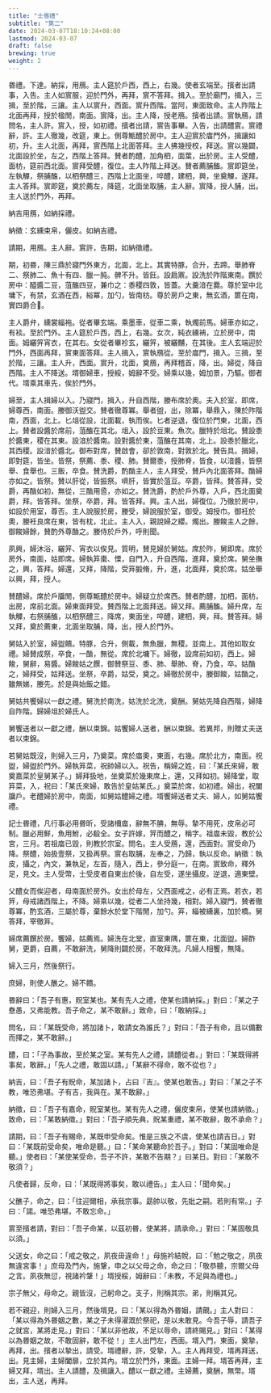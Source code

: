 ```yaml
---
title: "士昬禮"
subtitle: "第二"
date: 2024-03-07T18:10:24+08:00
lastmod: 2024-03-07
draft: false
brewing: true
weight: 2
---
```


昬禮。下達。納採，用鴈。主人筵於戶西，西上，右幾。使者玄端至。擯者出請事，入告。主人如賔服，迎於門外，再拜，賔不答拜。揖入。至於廟門，揖入，三揖，至於階，三讓。主人以賔升，西面。賔升西階。當阿，東面致命。主人阼階上北面再拜，授於楹閒，南面。賔降，出。主人降，授老鴈。擯者出請。賔執鴈，請問名，主人許。賔入，授，如初禮。擯者出請，賔告事畢。入告，出請醴賔。賔禮辭，許。主人徹幾，改筵，東上。側尊甒醴於房中。主人迎賔於庿門外，揖讓如初，升。主人北面，再拜，賔西階上北面答拜。主人拂幾授校，拜送。賔以幾闢，北面設於坐，左之，西階上答拜。賛者酌醴，加角柶，面葉，出於房。主人受醴，面枋，筵前西北面。賔拜受醴，復位。主人阼階上拜送。賛者薦脯醢。賔即筵坐，左執觶，祭脯醢，以柶祭醴三，西階上北面坐，啐醴，建柶，興，坐奠觶，遂拜。主人答拜。賔即筵，奠於薦左，降筵，北面坐取脯，主人辭。賔降，授人脯，出。主人送於門外，再拜。

納吉用鴈，如納採禮。

納徵：玄纁束帛，儷皮。如納吉禮。

請期，用鴈。主人辭。賔許，告期，如納徵禮。

期，初昬，陳三鼎於寢門外東方，北面，北上。其實特豚，合升，去蹄。舉肺脊二、祭肺二、魚十有四、臘一肫。髀不升。皆飪。設扃鼏。設洗於阼階東南。饌於房中：醯醬二豆，菹醢四豆，兼巾之：黍稷四敦，皆蓋。大羹湆在爨。尊於室中北墉下，有禁，玄酒在西，綌冪，加勺，皆南枋。尊於房戶之東，無玄酒，篚在南，實四爵合𢀿。

主人爵弁，纁裳緇袘。從者畢玄端。乘墨車，從車二乘，執燭前馬。婦車亦如之，有裧。至於門外。主人筵於戶西，西上，右幾。女次，純衣纁袡，立於房中，南面。姆纚笄宵衣，在其右。女從者畢袗玄，纚笄，被纚黼，在其後。主人玄端迎於門外，西面再拜，賔東面答拜。主人揖入，賔執鴈從。至於庿門，揖入。三揖，至於階，三讓。主人升，西面。賔升，北面，奠鴈，再拜稽首，降，出。婦從，降自西階。主人不降送。壻御婦車，授綏，姆辭不受。婦乘以幾，姆加景，乃驅。御者代。壻乘其車先，俟於門外。

婦至，主人揖婦以入。乃寢門，揖入，升自西階，媵布席於奧。夫入於室，即席，婦尊西，南面。媵御沃盥交。賛者徹尊冪。舉者盥，出，除冪，舉鼎入，陳於阼階南，西面，北上。匕俎從設，北面載，執而俟。匕者逆退，復位於門東，北面，西上。賛者設醬於席前，菹醢在其北。俎入，設於豆東。魚次。臘特於俎北。賛設黍於醬東，稷在其東。設湆於醬南。設對醬於東，菹醢在其南，北上。設黍於臘北，其西稷。設湆於醬北。御布對席，賛啟會，卻於敦南，對敦於北。賛告具。揖婦，即對筵，皆坐。皆祭，祭薦、黍、稷、肺。賛爾黍，授肺脊，皆食，以湆醬，皆祭舉、食舉也。三飯，卒食。賛洗爵，酌酳主人，主人拜受，賛戶內北面答拜。酳婦亦如之。皆祭。賛以肝從，皆振祭。嚌肝，皆實於菹豆。卒爵，皆拜。賛答拜，受爵，再酳如初，無從，三酳用巹，亦如之。賛洗爵，酌於戶外尊，入戶，西北面奠爵，拜。皆答拜。坐祭，卒爵，拜。皆答拜。興。主人出，婦復位。乃徹於房中，如設於用室，尊否。主人說服於房，媵受，婦說服於室，御受。姆授巾。御衽於奧，媵衽良席在東，皆有枕，北止。主人入，親說婦之纓。燭出。媵餕主人之餘，御餕婦餘，賛酌外尊酳之。媵侍於戶外，呼則聞。

夙興，婦沐浴，纚笄、宵衣以俟見。質明，賛見婦於舅姑。席於阼，舅即席。席於房外，南面，姑即席。婦執笲棗、慄，自門入，升自西階，進拜，奠於席。舅坐撫之，興，答拜。婦還，又拜，降階，受笲腶脩，升，進，北面拜，奠於席。姑坐舉以興，拜，授人。

賛醴婦。席於戶牖閒，側尊甒醴於房中。婦疑立於席西。賛者酌醴，加柶，面枋，出房，席前北面。婦東面拜受。賛西階上北面拜送。婦又拜。薦脯醢。婦升席，左執觶，右祭脯醢，以柶祭醴三，降席，東面坐，啐醴，建柶，興，拜。賛答拜。婦又拜，奠於薦東，北面坐取脯，降，出，授人於門外。

舅姑入於室，婦盥饋。特豚，合升，側載，無魚臘，無稷。並南上。其他如取女禮。婦賛成祭，卒食，一酳，無從。席於北墉下。婦徹，設席前如初，西上。婦餕，舅辭，易醬。婦餕姑之饌，御賛祭豆、黍、肺、舉肺、脊，乃食，卒。姑酳之，婦拜受，姑拜送。坐祭，卒爵，姑受，奠之。婦徹於房中，媵御餕，姑酳之，雖無娣，媵先。於是與始飯之錯。

舅姑共饗婦以一獻之禮。舅洗於南洗，姑洗於北洗，奠酬。舅姑先降自西階，婦降自阼階。歸婦俎於婦氏人。

舅饗送者以一獻之禮，酬以束錦。姑饗婦人送者，酬以束錦。若異邦，則贈丈夫送者以束錦。

若舅姑既沒，則婦入三月，乃奠菜。席於庿奧，東面，右幾。席於北方，南面。祝盥，婦盥於門外。婦執笲菜，祝帥婦以入。祝告，稱婦之姓，曰：「某氏來婦，敢奠嘉菜於皇舅某子。」婦拜扱地，坐奠菜於幾東席上，還，又拜如初。婦降堂，取笲菜，入，祝曰：「某氏來婦，敢告於皇姑某氏。」奠菜於席，如初禮。婦出，祝闔牖戶。老醴婦於房中，南面，如舅姑醴婦之禮。壻饗婦送者丈夫、婦人，如舅姑饗禮。

記士昬禮，凡行事必用昬昕，受諸檷庿，辭無不腆，無辱。摯不用死，皮帛必可制。臘必用鮮，魚用鮒，必殽全。女子許嫁，笄而醴之，稱字。祖庿未毀，教於公宮，三月。若祖庿已毀，則教於宗室。問名。主人受鴈，還，西面對。賔受命乃降。祭醴，始扱壹祭，又扱再祭。賔右取脯，左奉之，乃歸，執以反命。納徵：執皮，攝之，內文，兼執足，左首，隨入，西上，參分庭一，在南。賔致命，釋外足，見文。主人受幣，士受皮者自東出於後，自左受，遂坐攝皮。逆退，適東壁。

父醴女而俟迎者，母南面於房外。女出於母左，父西面戒之，必有正焉。若衣，若笄，母戒諸西階上，不降。婦乘以幾，從者二人坐持幾，相對。婦入寢門，賛者徹尊冪，酌玄酒，三屬於尊，棄餘水於堂下階閒，加勺。笲，緇被纁裏，加於橋。舅答拜，宰徹笲。

婦席薦饌於房。饗婦，姑薦焉。婦洗在北堂，直室東隅，篚在東，北面盥。婦酢舅，更爵，自薦，不敢辭洗，舅降則闢於房，不敢拜洗。凡婦人相饗，無降。

婦入三月，然後祭行。

庶婦，則使人醮之。婦不饋。

昬辭曰：「吾子有惠，貺室某也。某有先人之禮，使某也請納採。」對曰：「某之子憃愚，又弗能教。吾子命之，某不敢辭。」致命，曰：「敢納採。」

問名，曰：「某既受命，將加諸卜，敢請女為誰氏？」對曰：「吾子有命，且以備數而擇之，某不敢辭。」

醴，曰：「子為事故，至於某之室。某有先人之禮，請醴從者。」對曰：「某既得將事矣，敢辭。」「先人之禮，敢固以請。」「某辭不得命，敢不從也？」

納吉，曰：「吾子有貺命，某加諸卜，占曰『吉』。使某也敢告。」對曰：「某之子不教，唯恐弗堪。子有吉，我與在。某不敢辭。」

納徵，曰：「吾子有嘉命，貺室某也。某有先人之禮，儷皮束帛，使某也請納徵。」致命，曰：「某敢納徵。」對曰：「吾子順先典，貺某重禮，某不敢辭，敢不承命？」

請期，曰：「吾子有賜命，某既申受命矣。惟是三族之不虞，使某也請吉日。」對曰：「某既前受命矣，唯命是聽。」曰：「某命某聽命於吾子。」對曰：「某固唯命是聽。」使者曰：「某使某受命，吾子不許，某敢不告期？」曰某日。對曰：「某敢不敬須？」

凡使者歸，反命，曰：「某既得將事矣，敢以禮告。」主人曰：「聞命矣。」

父醮子，命之，曰：「往迎爾相，承我宗事。勗帥以敬，先妣之嗣。若則有常。」子曰：「諾。唯恐弗堪，不敢忘命。」

賔至擯者請，對曰：「吾子命某，以茲初昬，使某將，請承命。」對曰：「某固敬具以須。」

父送女，命之曰：「戒之敬之，夙夜毌違命！」母施衿結帨，曰：「勉之敬之，夙夜無違宮事！」庶母及門內，施鞶，申之以父母之命，命之曰：「敬恭聽，宗爾父母之言。夙夜無愆，視諸衿鞶！」壻授綏，姆辭曰：「未教，不足與為禮也。」

宗子無父，母命之。親皆沒，己躬命之。支子，則稱其宗。弟，則稱其兄。

若不親迎，則婦入三月，然後壻見，曰：「某以得為外昬姻，請覿。」主人對曰：「某以得為外昬姻之數，某之子未得濯溉於祭祀，是以未敢見。今吾子辱，請吾子之就宮，某將走見。」對曰：「某以非他故，不足以辱命，請終賜見。」對曰：「某得以為昬姻之故，不敢固辭，敢不從！」主人出門左，西面。壻入門，東面，奠摯，再拜，出。擯者以摯出，請受。壻禮辭，許，受摯，入。主人再拜受，壻再拜送，出。見主婦，主婦闔扉，立於其內。壻立於門外，東面。主婦一拜。壻答再拜，主婦又拜，壻出。主人請醴，及揖讓入。醴以一獻之禮。主婦薦，奠酬，無幣。壻出，主人送，再拜。